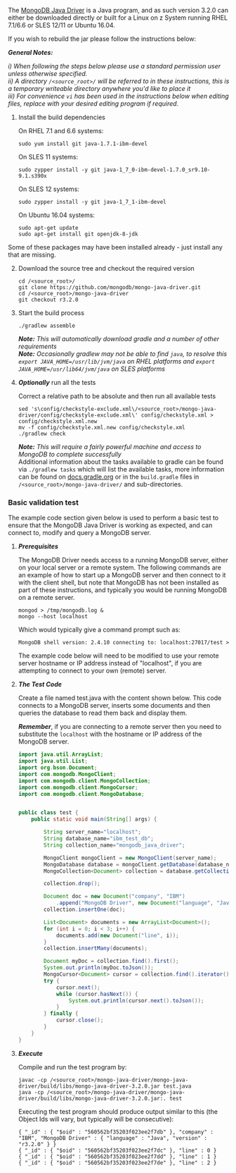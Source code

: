 The [MongoDB Java Driver](http://docs.mongodb.org/ecosystem/drivers/java/) is a Java program, and as such version 3.2.0 can either be downloaded directly or built for a Linux on z System running RHEL 7.1/6.6 or SLES 12/11 or Ubuntu 16.04.

If you wish to rebuild the jar please follow the instructions below:

_**General Notes:**_

_i) When following the steps below please use a standard permission user unless otherwise specified._  
_ii) A directory `/<source_root>/` will be referred to in these instructions, this is a temporary writeable directory anywhere you'd like to place it_  
_iii) For convenience `vi` has been used in the instructions below when editing files, replace with your desired editing program if required._


1. Install the build dependencies

    On RHEL 7.1 and 6.6 systems:
    ```shell
    sudo yum install git java-1.7.1-ibm-devel
    ```
    On SLES 11 systems:
    ```shell
    sudo zypper install -y git java-1_7_0-ibm-devel-1.7.0_sr9.10-9.1.s390x
    ```
    On SLES 12 systems:
    ```shell
    sudo zypper install -y git java-1_7_1-ibm-devel
    ```
    On Ubuntu 16.04 systems:
    ```shell
    sudo apt-get update
    sudo apt-get install git openjdk-8-jdk
    ```
  Some of these packages may have been installed already - just install any that are missing.
  
2. Download the source tree and checkout the required version

    ```shell
    cd /<source_root>/
    git clone https://github.com/mongodb/mongo-java-driver.git
    cd /<source_root>/mongo-java-driver
    git checkout r3.2.0
    ```
3. Start the build process

    ```shell
    ./gradlew assemble
    ```
    _**Note:** This will automatically download gradle and a number of other requirements_  
    _**Note:** Occasionally gradlew may not be able to find `java`, to resolve this `export JAVA_HOME=/usr/lib/jvm/java` on RHEL platforms and `export JAVA_HOME=/usr/lib64/jvm/java` on SLES platforms_
4. _**Optionally**_ run all the tests

    Correct a relative path to be absolute and then run all available tests
    ```shell
    sed 's\config/checkstyle-exclude.xml\/<source_root>/mongo-java-driver/config/checkstyle-exclude.xml\' config/checkstyle.xml > config/checkstyle.xml.new
    mv -f config/checkstyle.xml.new config/checkstyle.xml
    ./gradlew check
    ```
    _**Note:** This will require a fairly powerful machine and access to MongoDB to complete successfully_  
    Additional information about the tasks available to gradle can be found via `./gradlew tasks` which will list the available tasks, more information can be found on [docs.gradle.org](https://docs.gradle.org/current/userguide/java_plugin.html) or in the `build.gradle` files in `/<source_root>/mongo-java-driver/` and sub-directories.

### Basic validation test
    
The example code section given below is used to perform a basic test to ensure that the MongoDB Java Driver is working as expected, and can connect to, modify and query a MongoDB server.

1. ***Prerequisites***

    The MongoDB Driver needs access to a running MongoDB server, either on your local server or a remote system. The following commands are an example of how to start up a MongoDB server and then connect to it with the client shell, but note that MongoDB has not been installed as part of these instructions, and typically you would be running MongoDB on a remote server.

    ```shell
    mongod > /tmp/mongodb.log &
    mongo --host localhost 
    ```
    Which would typically give a command prompt such as:
    
    ```shell
    MongoDB shell version: 2.4.10 connecting to: localhost:27017/test > 
    ```
    The example code below will need to be modified to use your remote server hostname or IP address instead of "localhost", if you are attempting to connect to your own (remote) server.
    
2. ***The Test Code***
    
    Create a file named test.java with the content shown below. This code connects to a MongoDB server, inserts some documents and then queries the database to read them back and display them. 
	
	_**Remember**_, if you are connecting to a remote server then you need to substitute the `localhost` with the hostname or IP address of the MongoDB server.

    ```java
    import java.util.ArrayList;
    import java.util.List;
    import org.bson.Document;
    import com.mongodb.MongoClient;
    import com.mongodb.client.MongoCollection;
    import com.mongodb.client.MongoCursor;
    import com.mongodb.client.MongoDatabase;


    public class test {
        public static void main(String[] args) {

            String server_name="localhost";
            String database_name="ibm_test_db";
            String collection_name="mongodb_java_driver";

            MongoClient mongoClient = new MongoClient(server_name);
            MongoDatabase database = mongoClient.getDatabase(database_name);
            MongoCollection<Document> collection = database.getCollection(collection_name);

            collection.drop();

            Document doc = new Document("company", "IBM")
                .append("MongoDB Driver", new Document("language", "Java").append("version", "r3.2.0"));
            collection.insertOne(doc);

            List<Document> documents = new ArrayList<Document>();
            for (int i = 0; i < 3; i++) {
                documents.add(new Document("line", i));
            }
            collection.insertMany(documents);

            Document myDoc = collection.find().first();
            System.out.println(myDoc.toJson());
            MongoCursor<Document> cursor = collection.find().iterator();
            try {
                cursor.next();
                while (cursor.hasNext()) {
                    System.out.println(cursor.next().toJson());
                }
            } finally {
                cursor.close();
            }
        }
    }
    ```
     
3. ***Execute*** 
    
    Compile and run the test program by:

    ```shell
    javac -cp /<source_root>/mongo-java-driver/mongo-java-driver/build/libs/mongo-java-driver-3.2.0.jar test.java
    java -cp /<source_root>/mongo-java-driver/mongo-java-driver/build/libs/mongo-java-driver-3.2.0.jar:. test
    ```
    Executing the test program should produce output similar to this (the Object Ids will vary, but typically will be consecutive):

    ```shell
    { "_id" : { "$oid" : "560562bf35203f023ee2f7db" }, "company" : "IBM", "MongoDB Driver" : { "language" : "Java", "version" : "r3.2.0" } }
	{ "_id" : { "$oid" : "560562bf35203f023ee2f7dc" }, "line" : 0 }
	{ "_id" : { "$oid" : "560562bf35203f023ee2f7dd" }, "line" : 1 }
	{ "_id" : { "$oid" : "560562bf35203f023ee2f7de" }, "line" : 2 }
    ```